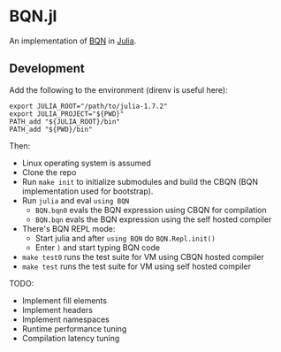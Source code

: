 # BQN.jl

An implementation of [BQN][] in [Julia][].

## Development

Add the following to the environment (direnv is useful here):
```
export JULIA_ROOT="/path/to/julia-1.7.2"
export JULIA_PROJECT="${PWD}"
PATH_add "${JULIA_ROOT}/bin"
PATH_add "${PWD}/bin"
```

Then:

- Linux operating system is assumed
- Clone the repo
- Run `make init` to initialize submodules and build the CBQN (BQN
  implementation used for bootstrap).
- Run `julia` and eval `using BQN`
  - `BQN.bqn0` evals the BQN expression using CBQN for compilation
  - `BQN.bqn` evals the BQN expression using the self hosted compiler
- There's BQN REPL mode:
  - Start julia and after `using BQN` do `BQN.Repl.init()`
  - Enter `)` and start typing BQN code
- `make test0` runs the test suite for VM using CBQN hosted compiler
- `make test` runs the test suite for VM using self hosted compiler

TODO:

- Implement fill elements
- Implement headers
- Implement namespaces
- Runtime performance tuning
- Compilation latency tuning

[BQN]: https://mlochbaum.github.io/BQN/index.html
[Julia]: https://julialang.org
